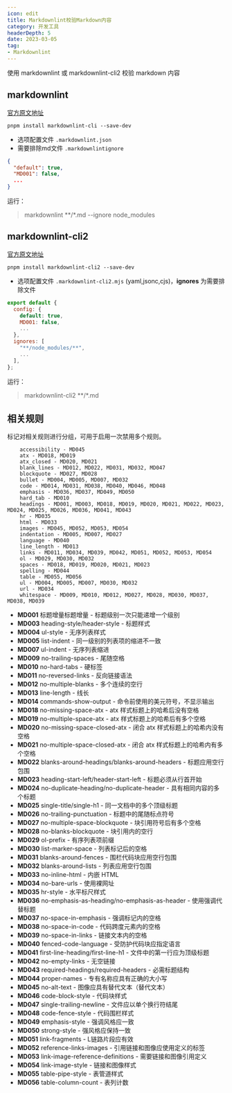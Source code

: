 ```yaml
---
icon: edit 
title: Markdownlint校验Markdown内容
category: 开发工具 
headerDepth: 5
date: 2023-03-05 
tag:
- Markdownlint
---
```


使用 markdownlint 或 markdownlint-cli2 校验 markdown 内容

<!-- more -->

## markdownlint

[官方原文地址](https://github.com/DavidAnson/markdownlint/blob/main/doc/Rules.md)

```shell
pnpm install markdownlint-cli --save-dev
```

- 选项配置文件 `.markdownlint.json`
- 需要排除md文件 `.markdownlintignore`

```json
{
  "default": true,
  "MD001": false,
  ...
}
```

运行：

> markdownlint **/*.md --ignore node_modules


## markdownlint-cli2

[官方原文地址](https://github.com/DavidAnson/markdownlint-cli2)

```shell
pnpm install markdownlint-cli2 --save-dev
```

- 选项配置文件 `.markdownlint-cli2.mjs` (yaml,jsonc,cjs)，**ignores** 为需要排除文件

```mjs
export default {
  config: {
    default: true,
    MD001: false,
    ...
  },
  ignores: [
    "**/node_modules/**",
    ...
  ],
};
```

运行：

> markdownlint-cli2 **/*.md


## 相关规则

标记对相关规则进行分组，可用于启用一次禁用多个规则。

```shell
    accessibility - MD045
    atx - MD018, MD019
    atx_closed - MD020, MD021
    blank_lines - MD012, MD022, MD031, MD032, MD047
    blockquote - MD027, MD028
    bullet - MD004, MD005, MD007, MD032
    code - MD014, MD031, MD038, MD040, MD046, MD048
    emphasis - MD036, MD037, MD049, MD050
    hard_tab - MD010
    headings - MD001, MD003, MD018, MD019, MD020, MD021, MD022, MD023, MD024, MD025, MD026, MD036, MD041, MD043
    hr - MD035
    html - MD033
    images - MD045, MD052, MD053, MD054
    indentation - MD005, MD007, MD027
    language - MD040
    line_length - MD013
    links - MD011, MD034, MD039, MD042, MD051, MD052, MD053, MD054
    ol - MD029, MD030, MD032
    spaces - MD018, MD019, MD020, MD021, MD023
    spelling - MD044
    table - MD055, MD056
    ul - MD004, MD005, MD007, MD030, MD032
    url - MD034
    whitespace - MD009, MD010, MD012, MD027, MD028, MD030, MD037, MD038, MD039
```

- **MD001** 标题增量标题增量 - 标题级别一次只能递增一个级别
- **MD003** heading-style/header-style - 标题样式
- **MD004** ul-style - 无序列表样式
- **MD005** list-indent - 同一级别的列表项的缩进不一致
- **MD007** ul-indent - 无序列表缩进
- **MD009** no-trailing-spaces - 尾随空格
- **MD010** no-hard-tabs - 硬标签
- **MD011** no-reversed-links - 反向链接语法
- **MD012** no-multiple-blanks - 多个连续的空行
- **MD013** line-length - 线长
- **MD014** commands-show-output - 命令前使用的美元符号，不显示输出
- **MD018** no-missing-space-atx - atx 样式标题上的哈希后没有空格
- **MD019** no-multiple-space-atx - atx 样式标题上的哈希后有多个空格
- **MD020** no-missing-space-closed-atx - 闭合 atx 样式标题上的哈希内没有空格
- **MD021** no-multiple-space-closed-atx - 闭合 atx 样式标题上的哈希内有多个空格
- **MD022** blanks-around-headings/blanks-around-headers - 标题应用空行包围
- **MD023** heading-start-left/header-start-left - 标题必须从行首开始
- **MD024** no-duplicate-heading/no-duplicate-header - 具有相同内容的多个标题
- **MD025** single-title/single-h1 - 同一文档中的多个顶级标题
- **MD026** no-trailing-punctuation -  标题中的尾随标点符号
- **MD027** no-multiple-space-blockquote - 块引用符号后有多个空格
- **MD028** no-blanks-blockquote - 块引用内的空行
- **MD029** ol-prefix - 有序列表项前缀
- **MD030** list-marker-space - 列表标记后的空格
- **MD031** blanks-around-fences - 围栏代码块应用空行包围
- **MD032** blanks-around-lists - 列表应用空行包围
- **MD033** no-inline-html - 内嵌 HTML
- **MD034** no-bare-urls - 使用裸网址
- **MD035** hr-style - 水平标尺样式
- **MD036** no-emphasis-as-heading/no-emphasis-as-header - 使用强调代替标题
- **MD037** no-space-in-emphasis - 强调标记内的空格
- **MD038** no-space-in-code - 代码跨度元素内的空格
- **MD039** no-space-in-links - 链接文本内的空格
- **MD040** fenced-code-language - 受防护代码块应指定语言
- **MD041** first-line-heading/first-line-h1 - 文件中的第一行应为顶级标题
- **MD042** no-empty-links - 无空链接
- **MD043** required-headings/required-headers - 必需标题结构
- **MD044** proper-names - 专有名称应具有正确的大小写
- **MD045** no-alt-text - 图像应具有替代文本（替代文本）
- **MD046** code-block-style - 代码块样式
- **MD047** single-trailing-newline - 文件应以单个换行符结尾
- **MD048** code-fence-style - 代码围栏样式
- **MD049** emphasis-style - 强调风格应一致
- **MD050** strong-style - 强风格应保持一致
- **MD051** link-fragments - L链路片段应有效
- **MD052** reference-links-images - 引用链接和图像应使用定义的标签
- **MD053** link-image-reference-definitions - 需要链接和图像引用定义
- **MD054** link-image-style - 链接和图像样式
- **MD055** table-pipe-style - 表管道样式
- **MD056** table-column-count - 表列计数

